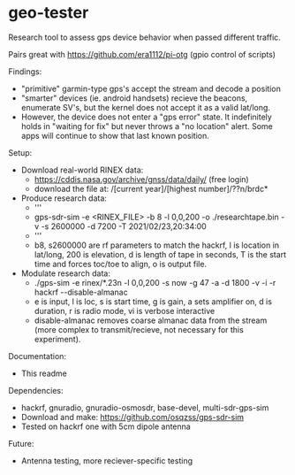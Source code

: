 # geo-tester
Research tool to assess gps device behavior when passed different traffic.

Pairs great with https://github.com/era1112/pi-otg (gpio control of scripts)

Findings:
- "primitive" garmin-type gps's accept the stream and decode a position
- "smarter" devices (ie. android handsets) recieve the beacons, enumerate SV's, but the kernel does not accept it as a valid lat/long.
- However, the device does not enter a "gps error" state. It indefinitely holds in "waiting for fix" but never throws a "no location" alert. Some apps will continue to show that last known position.

Setup:
- Download real-world RINEX data:
  - https://cddis.nasa.gov/archive/gnss/data/daily/ (free login)
  - download the file at: /[current year]/[highest number]/??n/brdc*
-  Produce research data:
    -    '''
    -    gps-sdr-sim -e <RINEX_FILE> -b 8 -l 0,0,200 -o ./researchtape.bin -v -s 2600000 -d 7200 -T 2021/02/23,20:34:00
    -    '''
    -    b8, s2600000 are rf parameters to match the hackrf, l is location in lat/long, 200 is elevation, d is length of tape in seconds, T is the start time and forces toc/toe to align, o is output file.
- Modulate research data:
  -   ./gps-sim -e rinex/*.23n -l 0,0,200 -s now -g 47 -a -d 1800 -v -i -r hackrf --disable-almanac
  -   e is input, l is loc, s is start time, g is gain, a sets amplifier on, d is duration, r is radio mode, vi is verbose interactive
  -   disable-almanac removes coarse almanac data from the stream (more complex to transmit/recieve, not necessary for this experiment). 

Documentation:
- This readme

Dependencies:
- hackrf, gnuradio, gnuradio-osmosdr, base-devel, multi-sdr-gps-sim
- Download and make: https://github.com/osqzss/gps-sdr-sim 
- Tested on hackrf one with 5cm dipole antenna

Future:
- Antenna testing, more reciever-specific testing
